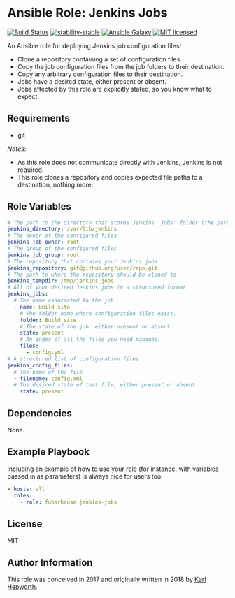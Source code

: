 Ansible Role: Jenkins Jobs
=========

[![Build Status](https://img.shields.io/travis/fubarhouse/ansible-role-jenkins-jobs/master.svg?style=for-the-badge)](https://travis-ci.org/fubarhouse/ansible-role-jenkins-jobs)
[![stability-stable](https://img.shields.io/badge/stability-stable-green.svg?style=for-the-badge)](https://github.com/orangemug/stability-badges)
[![Ansible Galaxy](https://img.shields.io/ansible/role/23791.svg?style=for-the-badge)](https://galaxy.ansible.com/fubarhouse/jenkins-jobs)
[![MIT licensed](https://img.shields.io/badge/license-MIT-blue.svg?style=for-the-badge)](https://raw.githubusercontent.com/fubarhouse/ansible-role-jenkinsjobs/master/LICENSE)

An Ansible role for deploying Jenkins job configuration files!

* Clone a repository containing a set of configuration files.
* Copy the job configuration files from the job folders to their destination.
* Copy any arbitrary configuration files to their destination.
* Jobs have a desired state, either present or absent.
* Jobs affected by this role are explicitly stated, so you know what to expect.

Requirements
------------

* git

*Notes*:

* As this role does not communicate directly with Jenkins, Jenkins is not required.
* This role clones a repository and copies expected file paths to a destination, nothing more.

Role Variables
--------------

```yaml
# The path to the directory that stores Jenkins 'jobs' folder (the parent of the jobs folder).
jenkins_directory: /var/lib/jenkins
# The owner of the configured files
jenkins_job_owner: root
# The group of the configured files
jenkins_job_group: root
# The repository that contains your Jenkins jobs
jenkins_repository: git@github.org/user/repo.git
# The path to where the repository should be cloned to
jenkins_tempdir: /tmp/jenkins_jobs
# All of your desired Jenkins jobs in a structured format
jenkins_jobs:
  # The name associated to the job.
  - name: Build site
    # The folder name where configuration files exist.
    folder: Build site
    # The state of the job, either present or absent.
    state: present
    # An index of all the files you need managed.
    files:
      - config.yml
# A structured list of configuration files
jenkins_config_files:
  # The name of the file
  - filename: config.xml
  # The desired state of that file, either present or absent
    state: present
```

Dependencies
------------

None.

Example Playbook
----------------

Including an example of how to use your role (for instance, with variables passed in as parameters) is always nice for users too:

```yaml
- hosts: all
  roles:
    - role: fubarhouse.jenkins-jobs
```

License
-------

MIT

Author Information
------------------

This role was conceived in 2017 and originally written in 2018 by [Karl Hepworth](https://twitter.com/fubarhouse).
